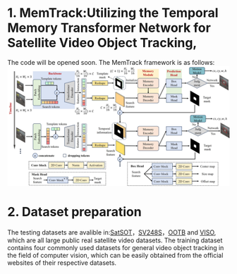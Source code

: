 # 1. MemTrack:Utilizing the Temporal Memory Transformer Network for Satellite Video Object Tracking,
The code will be opened soon. The MemTrack framework is as follows:
![image](framework.jpg)
# 2. Dataset preparation
The testing datasets are avalible in:[SatSOT](http://www.csu.cas.cn/gb/kybm/sjlyzx/gcxx_sjj/sjj_wxxl/202106/t20210607_6080256.html)，[SV248S](https://github.com/xdai-dlgvv/SV248S)，[OOTB](https://github.com/YZCU/OOTB) and [VISO](https://github.com/QingyongHu/VISO), which are all large public real satellite video datasets. <bar>
The training dataset contains four commonly used datasets for general video object tracking in the field of computer vision, which can be easily obtained from the official websites of their respective datasets.
